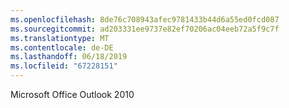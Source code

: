 ```yaml
---
ms.openlocfilehash: 8de76c708943afec9781433b44d6a55ed0fcd087
ms.sourcegitcommit: ad203331ee9737e82ef70206ac04eeb72a5f9c7f
ms.translationtype: MT
ms.contentlocale: de-DE
ms.lasthandoff: 06/18/2019
ms.locfileid: "67228151"
---
```

Microsoft Office Outlook 2010